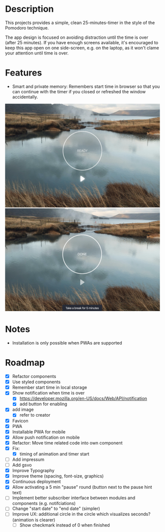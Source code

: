 # Description

This projects provides a simple, clean 25-minutes-timer in the style of the Pomodoro technique.

The app design is focused on avoiding distraction until the time is over (after 25 minutes).
If you have enough screens available, it's encouraged to keep this app open on one side-screen, e.g. on the laptop, as it won't clame your attention until time is over.

# Features

- Smart and private memory: Remembers start time in browser so that you can continue with the timer if you closed or refreshed the window accidentally.

![Demo picture](docs/demo-initial-v2.png)
![Demo picture](docs/demo-completed-v2.png)

# Notes

- Installation is only possible when PWAs are supported

# Roadmap

- [x] Refactor components
- [x] Use styled components
- [x] Remember start time in local storage
- [x] Show notification when time is over
  - [x] https://developer.mozilla.org/en-US/docs/Web/API/notification
  - [x] add button for enabling
- [x] add image
  - [x] refer to creator
- [x] Favicon
- [x] PWA
- [x] Installable PWA for mobile
- [x] Allow push notification on mobile
- [x] Refactor: Move time related code into own component
- [x] Fix:
  - [x] timing of animation and timer start
- [ ] Add impressum
- [ ] Add gsvo
- [x] Improve Typography
- [x] Improve theme (spacing, font-size, graphics)
- [x] Continuous deployment
- [x] Allow activating a 5 min "pause" round (button next to the pause hint text)
- [ ] Implement better subscriber interface between modules and components (e.g. notifciations)
- [ ] Change "start date" to "end date" (simpler)
- [ ] Improve UX: additional circle in the circle which visualizes seconds? (animation is clearer)
  - [ ] Show checkmark instead of 0 when finished
